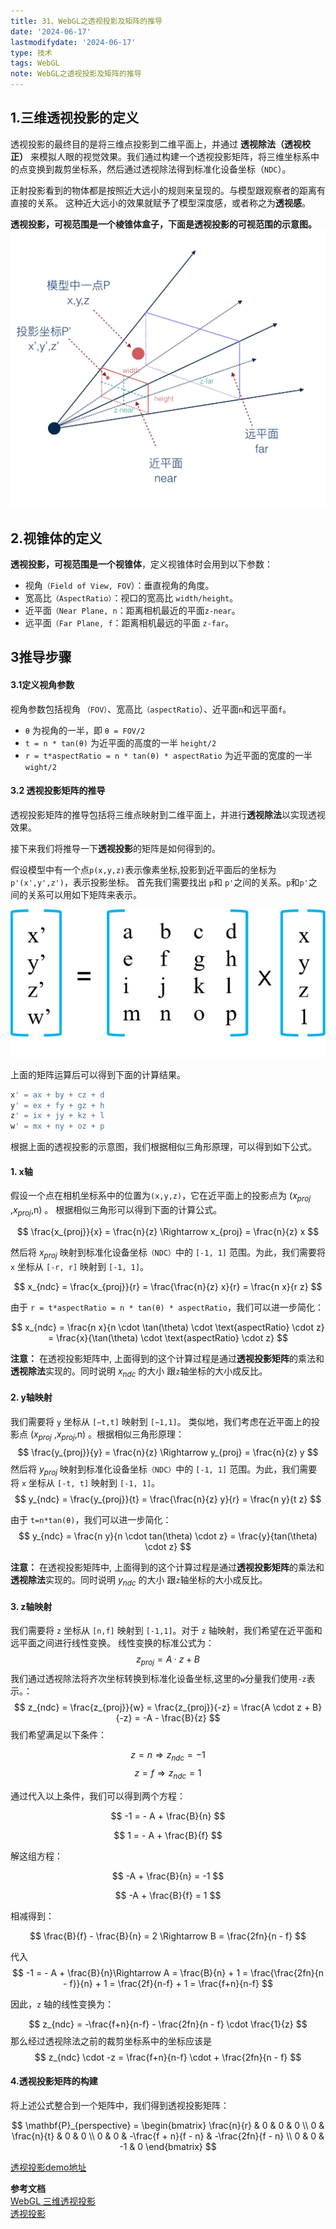 ```yaml
---
title: 31、WebGL之透视投影及矩阵的推导
date: '2024-06-17'
lastmodifydate: '2024-06-17'
type: 技术
tags: WebGL
note: WebGL之透视投影及矩阵的推导
---
```

## 1.三维透视投影的定义

透视投影的最终目的是将三维点投影到二维平面上，并通过 **透视除法（透视校正）** 来模拟人眼的视觉效果。我们通过构建一个透视投影矩阵，将三维坐标系中的点变换到裁剪坐标系，然后通过透视除法得到标准化设备坐标（`NDC`）。

正射投影看到的物体都是按照近大远小的规则来呈现的。与模型跟观察者的距离有直接的关系。
这种近大远小的效果就赋予了模型深度感，或者称之为**透视感**。

**透视投影，可视范围是一个棱锥体盒子，下面是透视投影的可视范围的示意图。**
<img src='../../images/webgl/perspective.png'>

## 2.视锥体的定义
**透视投影，可视范围是一个视锥体**，定义视锥体时会用到以下参数：
+ 视角`（Field of View, FOV`）：垂直视角的角度。
+ 宽高比`（AspectRatio）`：视口的宽高比 `width/height`。
+ 近平面`（Near Plane, n`：距离相机最近的平面`z-near`。
+ 远平面`（Far Plane, f`：距离相机最远的平面 `z-far`。

## 3推导步骤
#### 3.1定义视角参数
视角参数包括视角 `（FOV）`、宽高比`（aspectRatio`）、近平面`n`和远平面`f`。
+ `θ` 为视角的一半，即 `θ = FOV/2`
+ `t = n * tan(θ)` 为近平面的高度的一半 `height/2`
+ `r = t*aspectRatio = n * tan(θ) * aspectRatio` 为近平面的宽度的一半 `wight/2`

#### 3.2 透视投影矩阵的推导

透视投影矩阵的推导包括将三维点映射到二维平面上，并进行**透视除法**以实现透视效果。

接下来我们将推导一下**透视投影**的矩阵是如何得到的。

假设模型中有一个点`p(x,y,z)`表示像素坐标,投影到近平面后的坐标为`p'(x',y',z')`，表示投影坐标。
首先我们需要找出 `p`和 `p'`之间的关系。`p`和`p'`之间的关系可以用如下矩阵来表示。

<img src='../../images/webgl/透视投影推导过程.png'>

上面的矩阵运算后可以得到下面的计算结果。

```js
x' = ax + by + cz + d
y' = ex + fy + gz + h
z' = ix + jy + kz + l
w' = mx + ny + oz + p 
```

根据上面的透视投影的示意图，我们根据相似三角形原理，可以得到如下公式。

#### 1. **x轴**
假设一个点在相机坐标系中的位置为`(x,y,z)`，它在近平面上的投影点为 ($x_{proj}$ ,$x_{proj}$,n) 。
根据相似三角形可以得到下面的计算公式。

$$
\frac{x_{proj}}{x} = \frac{n}{z} \Rightarrow x_{proj} = \frac{n}{z} x
$$

然后将 $x_{proj}$ 映射到标准化设备坐标`（NDC）`中的 `[-1, 1]` 范围。为此，我们需要将 ` x `  坐标从 `[-r, r]` 映射到 `[-1, 1]`。

$$
x_{ndc} = \frac{x_{proj}}{r} = \frac{\frac{n}{z} x}{r} = \frac{n x}{r z}
$$

由于 `r = t*aspectRatio = n * tan(θ) * aspectRatio`，我们可以进一步简化：

$$
x_{ndc} = \frac{n x}{n \cdot \tan(\theta) \cdot \text{aspectRatio} \cdot z} = \frac{x}{\tan(\theta) \cdot \text{aspectRatio} \cdot z}
$$

**注意：** 在透视投影矩阵中, 上面得到的这个计算过程是通过**透视投影矩阵**的乘法和**透视除法**实现的。同时说明 $x_{ndc}$ 的大小 跟`z`轴坐标的大小成反比。

#### 2. **y轴映射**
我们需要将 `y` 坐标从 `[−t,t]` 映射到 `[−1,1]`。
类似地，我们考虑在近平面上的投影点 ($x_{proj}$ ,$x_{proj}$,n) 。根据相似三角形原理：
$$
\frac{y_{proj}}{y} = \frac{n}{z} \Rightarrow y_{proj} = \frac{n}{z} y
$$
然后将 $y_{proj}$ 映射到标准化设备坐标`（NDC）`中的 `[-1, 1]` 范围。为此，我们需要将 ` x `  坐标从 `[-t, t]` 映射到 `[-1, 1]`。
$$
y_{ndc} = \frac{y_{proj}}{t} = \frac{\frac{n}{z} y}{r} = \frac{n y}{t z}
$$

由于 `t=n*tan(θ)`，我们可以进一步简化：
$$
y_{ndc} = \frac{n y}{n \cdot tan(\theta) \cdot z} 
        = \frac{y}{tan(\theta) \cdot z} 
$$

**注意：** 在透视投影矩阵中, 上面得到的这个计算过程是通过**透视投影矩阵**的乘法和**透视除法**实现的。同时说明 $y_{ndc}$ 的大小 跟`z`轴坐标的大小成反比。


#### 3. **z轴映射**
我们需要将 `z` 坐标从 `[n,f]` 映射到 `[-1,1]`。对于 `z` 轴映射，我们希望在近平面和远平面之间进行线性变换。
线性变换的标准公式为：
$$
z_{proj} = A \cdot z + B
$$
我们通过透视除法将齐次坐标转换到标准化设备坐标,这里的`w`分量我们使用`-z`表示。：
$$
z_{ndc} = \frac{z_{proj}}{w} = \frac{z_{proj}}{-z}
        = \frac{A \cdot z + B}{-z}
        = -A - \frac{B}{z}
$$
我们希望满足以下条件：

$$
z = n \Rightarrow z_{ndc} = -1
$$
$$
z = f \Rightarrow z_{ndc} = 1
$$

通过代入以上条件，我们可以得到两个方程：

$$
-1 =  - A + \frac{B}{n}
$$

$$
1 = - A + \frac{B}{f}
$$

解这组方程：

$$
 -A + \frac{B}{n} = -1
$$ 

$$
-A + \frac{B}{f} = 1
$$

相减得到：

$$
\frac{B}{f} - \frac{B}{n} = 2 \Rightarrow B = \frac{2fn}{n - f}
$$

代入 
$$
-1 =  - A + \frac{B}{n}\Rightarrow A = \frac{B}{n} + 1 
                                     = \frac{\frac{2fn}{n - f}}{n} + 1
                                     = \frac{2f}{n-f} + 1 
                                     = \frac{f+n}{n-f}
$$


因此，`z` 轴的线性变换为：

$$
z_{ndc} = -\frac{f+n}{n-f} - \frac{2fn}{n - f} \cdot \frac{1}{z}
$$
那么经过透视除法之前的裁剪坐标系中的坐标应该是
$$
z_{ndc}  \cdot -z = \frac{f+n}{n-f} \cdot  + \frac{2fn}{n - f} 
$$

#### 4.透视投影矩阵的构建

将上述公式整合到一个矩阵中，我们得到透视投影矩阵：

$$
\mathbf{P}_{perspective} = \begin{bmatrix}
\frac{n}{r} & 0 & 0 & 0 \\
0 & \frac{n}{t} & 0 & 0 \\
0 & 0 & -\frac{f + n}{f - n} & -\frac{2fn}{f - n} \\
0 & 0 & -1 & 0
\end{bmatrix}
$$

[透视投影demo地址](https://github.com/tangjie-93/WebGL/blob/main/%E8%B7%9F%E7%9D%80%E5%AE%98%E7%BD%91%E5%AD%A6WebGL%2BWebGL%E7%BC%96%E7%A8%8B%E6%8C%87%E5%8D%97/%E6%8A%95%E5%BD%B1/demo/%E9%80%8F%E8%A7%86%E6%8A%95%E5%BD%B1.html)

**参考文档**<br>
[WebGL 三维透视投影](https://webglfundamentals.org/webgl/lessons/zh_cn/webgl-3d-perspective.html)<br>
[透视投影](https://juejin.cn/book/6844733755580481543/section/6844733755941191687)


<Valine></Valine>